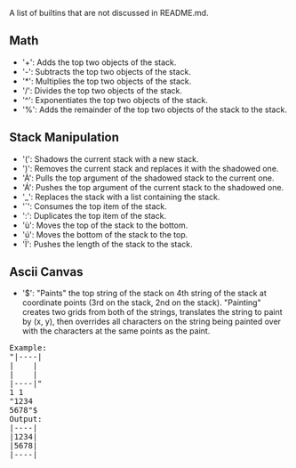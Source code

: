A list of builtins that are not discussed in README.md.

## Math
- '+': Adds the top two objects of the stack.
- '-': Subtracts the top two objects of the stack.
- '*': Multiplies the top two objects of the stack.
- '/': Divides the top two objects of the stack.
- '^': Exponentiates the top two objects of the stack.
- '%': Adds the remainder of the top two objects of the stack to the stack.

## Stack Manipulation
- '(': Shadows the current stack with a new stack.
- ')': Removes the current stack and replaces it with the shadowed one.
- 'À': Pulls the top argument of the shadowed stack to the current one.
- 'Á': Pushes the top argument of the current stack to the shadowed one.
- '_': Replaces the stack with a list containing the stack.
- '`': Consumes the top item of the stack.
- ':': Duplicates the top item of the stack.
- 'ù': Moves the top of the stack to the bottom.
- 'ú': Moves the bottom of the stack to the top.
- 'Ï': Pushes the length of the stack to the stack.

## Ascii Canvas
- '$': "Paints" the top string of the stack on 4th string of the stack at coordinate points
(3rd on the stack, 2nd on the stack). "Painting" creates two grids from both of the strings, translates the string
to paint by (x, y), then overrides all characters on the string being painted over with the characters at the same
points as the paint.
<pre>
Example:
"|----|
|    |
|    |
|----|"
1 1
"1234
5678"$
Output:
|----|
|1234|
|5678|
|----|
</pre>

